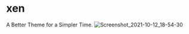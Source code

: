 # xen
A Better Theme for a Simpler Time.
![Screenshot_2021-10-12_18-54-30](https://user-images.githubusercontent.com/81934761/137039878-a43f2fd3-0c8c-4058-ab9e-9e631b2e2756.png)

